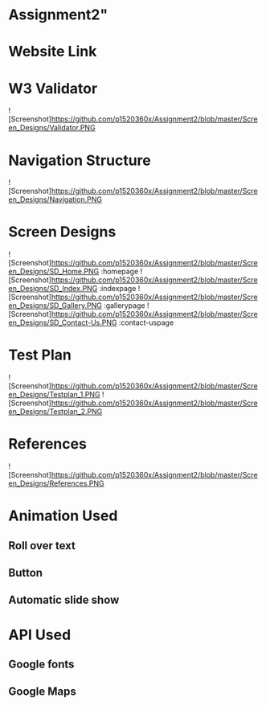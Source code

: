 # Assignment2"

# Website Link

# W3 Validator
![Screenshot]https://github.com/p1520360x/Assignment2/blob/master/Screen_Designs/Validator.PNG

# Navigation Structure
![Screenshot]https://github.com/p1520360x/Assignment2/blob/master/Screen_Designs/Navigation.PNG
# Screen Designs
![Screenshot]https://github.com/p1520360x/Assignment2/blob/master/Screen_Designs/SD_Home.PNG :homepage
![Screenshot]https://github.com/p1520360x/Assignment2/blob/master/Screen_Designs/SD_Index.PNG :indexpage
![Screenshot]https://github.com/p1520360x/Assignment2/blob/master/Screen_Designs/SD_Gallery.PNG :gallerypage
![Screenshot]https://github.com/p1520360x/Assignment2/blob/master/Screen_Designs/SD_Contact-Us.PNG :contact-uspage

# Test Plan
![Screenshot]https://github.com/p1520360x/Assignment2/blob/master/Screen_Designs/Testplan_1.PNG
![Screenshot]https://github.com/p1520360x/Assignment2/blob/master/Screen_Designs/Testplan_2.PNG

# References
![Screenshot]https://github.com/p1520360x/Assignment2/blob/master/Screen_Designs/References.PNG

# Animation Used

## Roll over text
## Button 
## Automatic slide show 

# API Used

## Google fonts
## Google Maps
